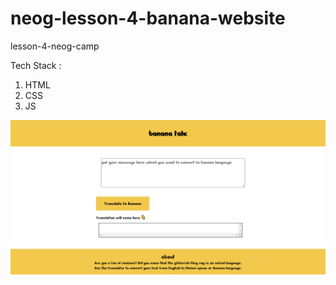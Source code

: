 # neog-lesson-4-banana-website
lesson-4-neog-camp

Tech Stack :
1. HTML
2. CSS
3. JS

![screenshot](https://github.com/anshuldaksh2016/neog-lesson-4-banana-website/blob/main/screenshot1.png)
